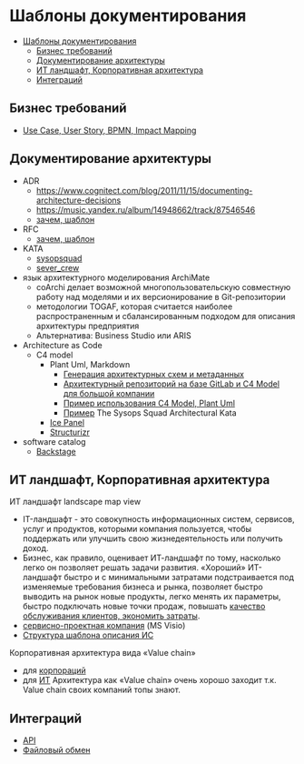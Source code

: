 # Шаблоны документирования

- [Шаблоны документирования](#шаблоны-документирования)
  - [Бизнес требований](#бизнес-требований)
  - [Документирование архитектуры](#документирование-архитектуры)
  - [ИТ ландшафт, Корпоративная архитектура](#ит-ландшафт-корпоративная-архитектура)
  - [Интеграций](#интеграций)

## Бизнес требований

- [Use Case, User Story, BPMN, Impact Mapping](../../analytic/analytica.md)

## Документирование архитектуры

- ADR
  - https://www.cognitect.com/blog/2011/11/15/documenting-architecture-decisions
  - https://music.yandex.ru/album/14948662/track/87546546
  - [зачем, шаблон](https://habr.com/ru/company/dododev/blog/578052/)
- RFC
  - [зачем, шаблон](https://brunoscheufler.com/blog/2020-07-04-documenting-design-decisions-using-rfcs-and-adrs)
- KATA
  - [sysopsquad](https://github.com/team7katas/sysopsquad)
  - [sever_crew](https://github.com/vadagama/sever_crew)
- язык архитектурного моделирования ArchiMate
  - coArchi делает возможной многопользовательскую совместную работу над моделями и их версионирование в Git-репозитории
  - методологии TOGAF, которая считается наиболее распространенным и сбалансированным подходом для описания архитектуры предприятия
  - Альтернатива: Business Studio или ARIS
- Architecture as Code
  - C4 model
    - Plant Uml, Markdown
      - [Генерация архитектурных схем и метаданных](https://www.youtube.com/watch?v=RFLG44oB7N4)
      - [Архитектурный репозиторий на базе GitLab и C4 Model для большой компании](https://www.youtube.com/watch?v=cTM6M6BbuMs)
      - [Пример использования C4 Model, Plant Uml](https://dzone.com/articles/architecture-as-code-with-c4-and-plantuml)
      - [Пример](https://github.com/team7katas/sysopsquad) The Sysops Squad Architectural Kata
    - [Ice Panel](https://icepanel.io/)
    - [Structurizr](https://structurizr.com/)
- software catalog
  - [Backstage](../../technology/backstage.md)

## ИТ ландшафт, Корпоративная архитектура

ИТ ландшафт landscape map view

- IT-ландшафт - это совокупность информационных систем, сервисов, услуг и продуктов, которыми компания пользуется, чтобы поддержать или улучшить свою жизнедеятельность или получить доход.
- Бизнес, как правило, оценивает ИТ-ландшафт по тому, насколько легко он позволяет решать задачи развития. «Хороший» ИТ-ландшафт быстро и с минимальными затратами подстраивается под изменяемые требования бизнеса и рынка, позволяет быстро выводить на рынок новые продукты, легко менять их параметры, быстро подключать новые точки продаж, повышать [качество обслуживания клиентов, экономить затраты](https://avtopilot-center.ru/landshaft-sistemy-arhitektura-predpriyatiya-strategicheskii-podhod-k-it-biznes-ocenivaet-it-landshaft.html).
- [сервисно-проектная компания](https://t.me/it_aces/2428) (MS Visio)
- [Структура шаблона описания ИС](../../checklist/is.md)
  
Корпоративная архитектура вида «Value chain»

- для [корпораций](https://t.me/it_aces/2425)
- для [ИТ](https://t.me/it_aces/2427)
Архитектура как «Value chain» очень хорошо заходит т.к. Value chain своих компаний топы знают.

## Интеграций

- [API](https://www.artofba.com/post/systems-integration-api)
- [Файловый обмен](https://www.artofba.com/post/%D0%BE%D0%BF%D0%B8%D1%81%D0%B0%D0%BD%D0%B8%D0%B5-%D1%82%D1%80%D0%B5%D0%B1%D0%BE%D0%B2%D0%B0%D0%BD%D0%B8%D0%B9-%D0%BA-%D0%B8%D0%BD%D1%82%D0%B5%D0%B3%D1%80%D0%B0%D1%86%D0%B8%D0%B8-%D1%87%D0%B0%D1%81%D1%82%D1%8C-1-%D1%84%D0%B0%D0%B9%D0%BB%D0%BE%D0%B2%D1%8B%D0%B9-%D0%BE%D0%B1%D0%BC%D0%B5%D0%BD)
